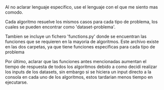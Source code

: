 Al no aclarar lenguaje especifico, use el lenguaje con el que me siento mas comodo.

Cada algoritmo resuelve los mismos casos para cada tipo de problema, los cuales se pueden encontrar como 'dataset-problema'.

Tambien se incluye un fichero 'functions.py' donde se encuentran las funciones que se requieren en la mayoria de algoritmos. Este archivo
existe en las dos carpetas, ya que tiene funciones especificas para cada tipo de problema

Por último, aclarar que las funciones antes mencionadas aumentan el tiempo de respuesta de todos los algoritmos debido a como decidí
realizar los inputs de los datasets, sin embargo si se hiciera un input directo a la consola en cada uno de los algoritmos, estos 
tardarian menos tiempo en ejecutarse.